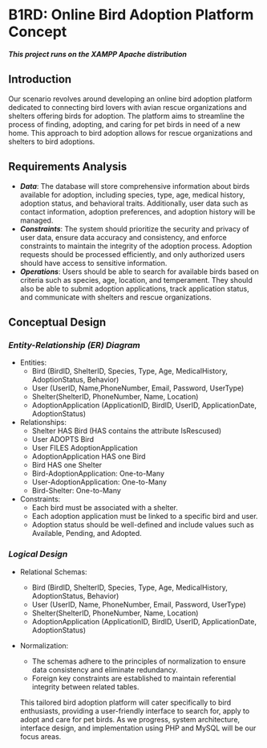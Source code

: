 # B1RD: Online Bird Adoption Platform Concept
***This project runs on the XAMPP Apache distribution***

## Introduction

Our scenario revolves around developing an online bird adoption platform dedicated to
connecting bird lovers with avian rescue organizations and shelters offering birds for adoption.
The platform aims to streamline the process of finding, adopting, and caring for pet birds in
need of a new home. This approach to bird adoption allows for rescue organizations and shelters
to bird adoptions.

## Requirements Analysis

- ***Data***: The database will store comprehensive information about birds available for
adoption, including species, type, age, medical history, adoption status, and behavioral
traits. Additionally, user data such as contact information, adoption preferences, and
adoption history will be managed.
- ***Constraints***: The system should prioritize the security and privacy of user data, ensure
data accuracy and consistency, and enforce constraints to maintain the integrity of the
adoption process. Adoption requests should be processed efficiently, and only authorized
users should have access to sensitive information.
- ***Operations***: Users should be able to search for available birds based on criteria such as
species, age, location, and temperament. They should also be able to submit adoption
applications, track application status, and communicate with shelters and rescue
organizations.

## Conceptual Design

### ***Entity-Relationship (ER) Diagram***

- Entities:
    - Bird (BirdID, ShelterID, Species, Type, Age, MedicalHistory, AdoptionStatus,
    Behavior)
    - User (UserID, Name,PhoneNumber, Email, Password, UserType)
    - Shelter(ShelterID, PhoneNumber, Name, Location)
    - AdoptionApplication (ApplicationID, BirdID, UserID, ApplicationDate,
    AdoptionStatus)
- Relationships:
    - Shelter HAS Bird (HAS contains the attribute IsRescused)
    - User ADOPTS Bird
    - User FILES AdoptionApplication
    - AdoptionApplication HAS one Bird
    - Bird HAS one Shelter
    - Bird-AdoptionApplication: One-to-Many
    - User-AdoptionApplication: One-to-Many
    - Bird-Shelter: One-to-Many
- Constraints:
    - Each bird must be associated with a shelter.
    - Each adoption application must be linked to a specific bird and user.
    - Adoption status should be well-defined and include values such as Available, Pending,
    and Adopted.
    

### ***Logical Design***

- Relational Schemas:
    - Bird (BirdID, ShelterID, Species, Type, Age, MedicalHistory, AdoptionStatus,
    Behavior)
    - User (UserID, Name, PhoneNumber, Email, Password, UserType)
    - Shelter(ShelterID, PhoneNumber, Name, Location)
    - AdoptionApplication (ApplicationID, BirdID, UserID, ApplicationDate,
    AdoptionStatus)
- Normalization:
    - The schemas adhere to the principles of normalization to ensure data consistency and
    eliminate redundancy.
    - Foreign key constraints are established to maintain referential integrity between
    related tables.
    
    This tailored bird adoption platform will cater specifically to bird enthusiasts, providing a
    user-friendly interface to search for, apply to adopt and care for pet birds. As we progress,
    system architecture, interface design, and implementation using PHP and MySQL will be our
    focus areas.